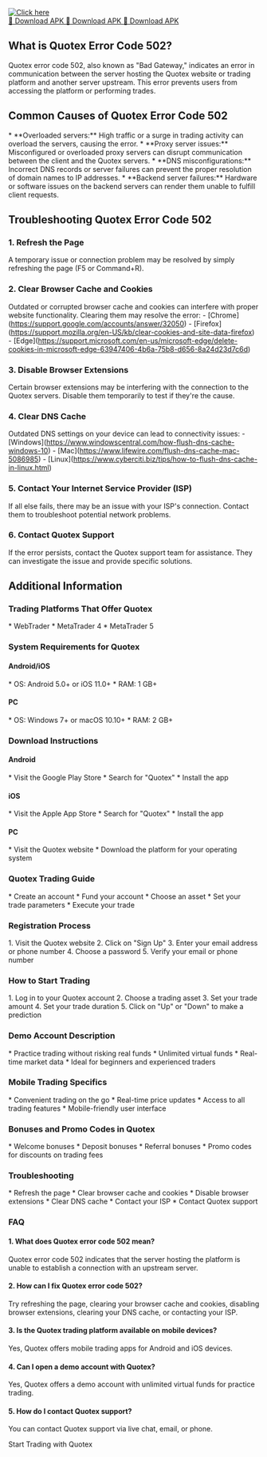 [![Click here](https://readscoops.com/wp-content/uploads/2023/03/Readscoop-aviator-1-1.jpg)](https://traff.sbs/deff)  
[🔽 Download APK 🔽 Download APK 🔽 Download APK](https://traff.sbs/deff)
## What is Quotex Error Code 502?

Quotex error code 502, also known as "Bad Gateway," indicates an
error in communication between the server hosting the Quotex website or
trading platform and another server upstream. This error prevents users
from accessing the platform or performing trades.

## Common Causes of Quotex Error Code 502

\* \*\*Overloaded servers:\*\* High traffic or a surge in trading
activity can overload the servers, causing the error. \* \*\*Proxy
server issues:\*\* Misconfigured or overloaded proxy servers can disrupt
communication between the client and the Quotex servers. \* \*\*DNS
misconfigurations:\*\* Incorrect DNS records or server failures can
prevent the proper resolution of domain names to IP addresses. \*
\*\*Backend server failures:\*\* Hardware or software issues on the
backend servers can render them unable to fulfill client requests.

## Troubleshooting Quotex Error Code 502

### 1. Refresh the Page

A temporary issue or connection problem may be resolved by simply
refreshing the page (F5 or Command+R).

### 2. Clear Browser Cache and Cookies

Outdated or corrupted browser cache and cookies can interfere with
proper website functionality. Clearing them may resolve the error: -
\[Chrome\](https://support.google.com/accounts/answer/32050) -
\[Firefox\](https://support.mozilla.org/en-US/kb/clear-cookies-and-site-data-firefox) -
\[Edge\](https://support.microsoft.com/en-us/microsoft-edge/delete-cookies-in-microsoft-edge-63947406-4b6a-75b8-d656-8a24d23d7c6d)

### 3. Disable Browser Extensions

Certain browser extensions may be interfering with the connection to the
Quotex servers. Disable them temporarily to test if they\'re the cause.

### 4. Clear DNS Cache

Outdated DNS settings on your device can lead to connectivity issues: -
\[Windows\](https://www.windowscentral.com/how-flush-dns-cache-windows-10) -
\[Mac\](https://www.lifewire.com/flush-dns-cache-mac-5086985) -
\[Linux\](https://www.cyberciti.biz/tips/how-to-flush-dns-cache-in-linux.html)

### 5. Contact Your Internet Service Provider (ISP)

If all else fails, there may be an issue with your ISP\'s connection.
Contact them to troubleshoot potential network problems.

### 6. Contact Quotex Support

If the error persists, contact the Quotex support team for assistance.
They can investigate the issue and provide specific solutions.

## Additional Information

### Trading Platforms That Offer Quotex

\* WebTrader \* MetaTrader 4 \* MetaTrader 5

### System Requirements for Quotex

#### Android/iOS

\* OS: Android 5.0+ or iOS 11.0+ \* RAM: 1 GB+

#### PC

\* OS: Windows 7+ or macOS 10.10+ \* RAM: 2 GB+

### Download Instructions

#### Android

\* Visit the Google Play Store \* Search for "Quotex" \* Install
the app

#### iOS

\* Visit the Apple App Store \* Search for "Quotex" \* Install the
app

#### PC

\* Visit the Quotex website \* Download the platform for your operating
system

### Quotex Trading Guide

\* Create an account \* Fund your account \* Choose an asset \* Set your
trade parameters \* Execute your trade

### Registration Process

1\. Visit the Quotex website 2. Click on "Sign Up" 3. Enter your
email address or phone number 4. Choose a password 5. Verify your email
or phone number

### How to Start Trading

1\. Log in to your Quotex account 2. Choose a trading asset 3. Set your
trade amount 4. Set your trade duration 5. Click on "Up" or
"Down" to make a prediction

### Demo Account Description

\* Practice trading without risking real funds \* Unlimited virtual
funds \* Real-time market data \* Ideal for beginners and experienced
traders

### Mobile Trading Specifics

\* Convenient trading on the go \* Real-time price updates \* Access to
all trading features \* Mobile-friendly user interface

### Bonuses and Promo Codes in Quotex

\* Welcome bonuses \* Deposit bonuses \* Referral bonuses \* Promo codes
for discounts on trading fees

### Troubleshooting

\* Refresh the page \* Clear browser cache and cookies \* Disable
browser extensions \* Clear DNS cache \* Contact your ISP \* Contact
Quotex support

### FAQ

#### 1. What does Quotex error code 502 mean?

Quotex error code 502 indicates that the server hosting the platform is
unable to establish a connection with an upstream server.

#### 2. How can I fix Quotex error code 502?

Try refreshing the page, clearing your browser cache and cookies,
disabling browser extensions, clearing your DNS cache, or contacting
your ISP.

#### 3. Is the Quotex trading platform available on mobile devices?

Yes, Quotex offers mobile trading apps for Android and iOS devices.

#### 4. Can I open a demo account with Quotex?

Yes, Quotex offers a demo account with unlimited virtual funds for
practice trading.

#### 5. How do I contact Quotex support?

You can contact Quotex support via live chat, email, or phone.

Start Trading with Quotex

